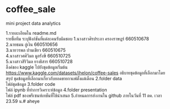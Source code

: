 # coffee_sale
mini project data analytics

1.รายละเอียดใน readme.md 	
รายชื่อทีม ระบุฟังก์ชันที่แต่ละคนรับผิดชอบ
1.นางสาวศิรประภา ครองราษฎร์ 660510678<br>
2.นายธมน อู่เงิน 660510656<br>
3.นายวรพล ปานเขียว 660510675<br>
4.นางสาวศศิวิมล มูลรังษี 660510725 <br>
5.นางสาวสิริวิมล ยางธิสาร 660510728 <br>
ลิ้งค์ของ kaggle ไปยังชุดข้อมูลเริ่มต้น
https://www.kaggle.com/datasets/ihelon/coffee-sales
อธิบายชุดข้อมูลที่เลือกมาโดยสรุป
ชุดข้อมูลที่เลือกมาเกี่ยวกับยอดขายกาแฟตั้งแต่เดือน
2.folder data  	
ไฟล์ชุดข้อมูล
3.folder code 	
ไฟล์ ipynb ที่ทำการวิเคราะห์ข้อมูล
4.folder presentation 	
ไฟล์ pdf ของพรีเซนท์เทชันที่ใช้นำเสนอ
5.กำหนดการส่งงานใน github ภายในวันที่ 11 ตค. เวลา 23.59 น.# aheye
